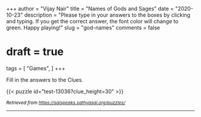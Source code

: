 +++
author = "Vijay Nair"
title = "Names of Gods and Sages"
date = "2020-10-23"
description = "Please type in your answers to the boxes by clicking and typing. If you get the correct answer, the font color will change to green. Happy playing!"
slug = "god-names"
comments = false
# draft = true
tags = [
    "Games",
]
+++

Fill in the answers to the Clues. 

{{< puzzle id="test-13036?clue_height=30" >}}

<i style="align-self:center; font-size:12px; color:black; padding-top:10px; text-decoration:none;text-align:center">Retrieved from https://saispeaks.sathyasai.org/puzzles/</i>

---